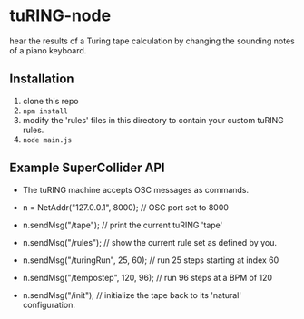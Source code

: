 # tuRING-node
hear the results of a Turing tape calculation by changing the sounding notes of a piano keyboard. 

## Installation
1. clone this repo
2. `npm install`
3. modify the 'rules' files in this directory to contain your custom tuRING rules.
4. `node main.js`

## Example SuperCollider API 

- The tuRING machine accepts OSC messages as commands.

- n = NetAddr("127.0.0.1", 8000); 	// OSC port set to 8000 
- n.sendMsg("/tape"); // print the current tuRING 'tape' 
- n.sendMsg("/rules"); // show the current rule set as defined by you. 
- n.sendMsg("/turingRun", 25, 60); // run 25 steps starting at index 60
- n.sendMsg("/tempostep", 120, 96); // run 96 steps at a BPM of 120
- n.sendMsg("/init"); // initialize the tape back to its 'natural' configuration.
